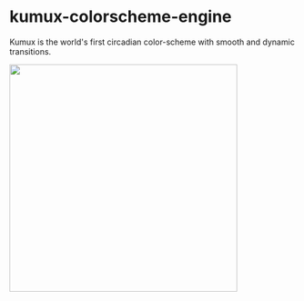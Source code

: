 # kumux-colorscheme-engine

Kumux is the world's first circadian color-scheme with smooth and dynamic transitions.

<img src="https://user-images.githubusercontent.com/3704904/146391566-35621fb7-63c8-4ab1-8a44-2d40302a57cf.png" height="400" />
